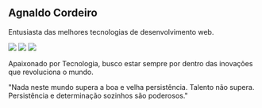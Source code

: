 ## Agnaldo Cordeiro


Entusiasta das melhores tecnologias de desenvolvimento web.

<div>

<a href="https://instagram.com/agnaldocordeiro_" target="_blank"><img src="https://img.shields.io/badge/-Instagram-%23E4405F?style=for-the-badge&logo=instagram&logoColor=white" target="_blank"></a>
<a href = "mailto:agske13@gmail.com"><img src="https://img.shields.io/badge/Gmail-D14836?style=for-the-badge&logo=gmail&logoColor=white" target="_blank"></a>
<a href="https://www.linkedin.com/in/agnaldocordeiro/" target="_blank"><img src="https://img.shields.io/badge/-LinkedIn-%230077B5?style=for-the-badge&logo=linkedin&logoColor=white" target="_blank"></a>   
</div>

Apaixonado por Tecnologia, busco estar sempre por dentro das inovações que revoluciona o mundo.

"Nada neste mundo supera a boa e velha persistência. Talento não supera. Persistência e determinação sozinhos são poderosos."


  

